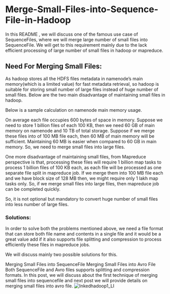 # Merge-Small-Files-into-Sequence-File-in-Hadoop
In this README , we will discuss one of the famous use case of SequenceFiles, where we will merge large number of small files into SequenceFile. We will get to this requirement mainly due to the lack efficient processing of large number of small files in hadoop or mapreduce.

## Need For Merging Small Files:

As hadoop stores all the HDFS files metadata in namenode’s main memory(which is a limited value) for fast metadata retrieval, so hadoop is suitable for storing small number of large files instead of huge number of small files. Below are the two main disadvantage of maintaining small files in hadoop.

Below is a sample calculation on namenode main memory usage.

On average each file occupies 600 bytes of space in memory. Suppose we need to store 1 billion files of each 100 KB, then we need 60 GB of main memory on namenode and 10 TB of total storage. Suppose if we merge these files into of 100 MB file each, then 60 MB of main memory will be sufficient. Maintaining 60 MB is easier when compared to 60 GB in main memory. So, we need to merge small files into large files.

One more disadvantage of maintaining small files, from Mapreduce perspective is that, processing these files will require 1 billion map tasks to process 1 billion files of 100 KB each, as each file will be processed as one separate file split in mapreduce job.  If we merge them into 100 MB file each and we have block size of 128 MB then, we might require only 1 lakh map tasks only. So, if we merge small files into large files, then mapreduce job can be completed quickly.

So, it is not optional but mandatory to convert huge number of small files into less number of large files.


### Solutions:
In order to solve both the problems mentioned above, we need a file format that can store both file name and contents in a single file and it would be a great value add if it also supports file splitting and compression to process efficiently these files in mapreduce jobs.

We will discuss mainly two possible solutions for this.

Merging Small Files into SequenceFile
Merging Small Files into Avro File
Both SequenceFile and Avro files supports splitting and compression formats. In this post, we will discuss about the first technique of merging small files into sequencefile and next post we will provide details on merging small files into avro file.
![Inkedhadoop1_LI](https://user-images.githubusercontent.com/58120325/106406761-f9699f00-6442-11eb-840d-f8e1e94395b7.jpg)

